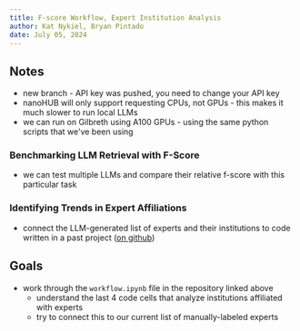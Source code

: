 ```yaml
---
title: F-score Workflow, Expert Institution Analysis
author: Kat Nykiel, Bryan Pintado
date: July 05, 2024
---
```


## Notes

- new branch - API key was pushed, you need to change your API key
- nanoHUB will only support requesting CPUs, not GPUs - this makes it much slower to run local LLMs
- we can run on Gilbreth using A100 GPUs - using the same python scripts that we've been using

### Benchmarking LLM Retrieval with F-Score

- we can test multiple LLMs and compare their relative f-score with this particular task

### Identifying Trends in Expert Affiliations

- connect the LLM-generated list of experts and their institutions to code written in a past project ([on github](https://github.com/katnykiel/news_analysis))

## Goals

- work through the `workflow.ipynb` file in the repository linked above
  - understand the last 4 code cells that analyze institutions affiliated with experts
  - try to connect this to our current list of manually-labeled experts